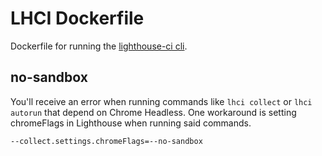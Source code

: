 # LHCI Dockerfile

Dockerfile for running the [lighthouse-ci cli](https://github.com/GoogleChrome/lighthouse-ci).

## no-sandbox
You'll receive an error when running commands like `lhci collect` or `lhci autorun` that depend on Chrome Headless. One workaround is setting chromeFlags in Lighthouse when running said commands.

```bash
--collect.settings.chromeFlags=--no-sandbox
```
